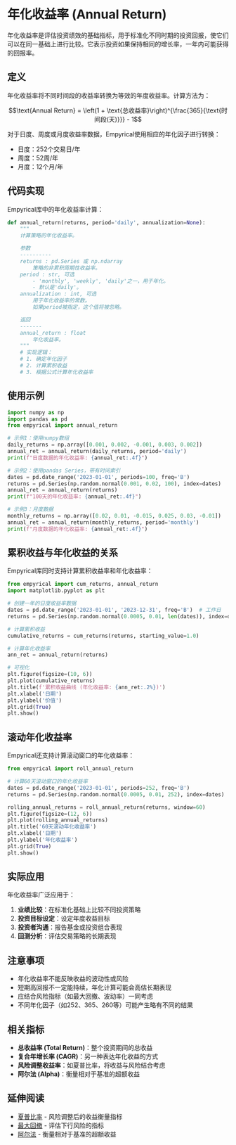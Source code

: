 # 年化收益率 (Annual Return)

年化收益率是评估投资绩效的基础指标，用于标准化不同时期的投资回报，使它们可以在同一基础上进行比较。它表示投资如果保持相同的增长率，一年内可能获得的回报率。

## 定义

年化收益率将不同时间段的收益率转换为等效的年度收益率。计算方法为：

$$\text{Annual Return} = \left(1 + \text{总收益率}\right)^{\frac{365}{\text{时间段(天)}}} - 1$$

对于日度、周度或月度收益率数据，Empyrical使用相应的年化因子进行转换：
- 日度：252个交易日/年
- 周度：52周/年
- 月度：12个月/年

## 代码实现

Empyrical库中的年化收益率计算：

```python
def annual_return(returns, period='daily', annualization=None):
    """
    计算策略的年化收益率。

    参数
    ----------
    returns : pd.Series 或 np.ndarray
        策略的非累积周期性收益率。
    period : str, 可选
        - 'monthly', 'weekly', 'daily'之一，用于年化。
        - 默认是'daily'。
    annualization : int, 可选
        用于年化收益率的常数。
        如果period被指定，这个值将被忽略。

    返回
    -------
    annual_return : float
        年化收益率。
    """
    # 实现逻辑：
    # 1. 确定年化因子
    # 2. 计算累积收益
    # 3. 根据公式计算年化收益率
```

## 使用示例

```python
import numpy as np
import pandas as pd
from empyrical import annual_return

# 示例1：使用numpy数组
daily_returns = np.array([0.001, 0.002, -0.001, 0.003, 0.002])
annual_ret = annual_return(daily_returns, period='daily')
print(f"日度数据的年化收益率: {annual_ret:.4f}")

# 示例2：使用pandas Series，带有时间索引
dates = pd.date_range('2023-01-01', periods=100, freq='B')
returns = pd.Series(np.random.normal(0.001, 0.02, 100), index=dates)
annual_ret = annual_return(returns)
print(f"100天的年化收益率: {annual_ret:.4f}")

# 示例3：月度数据
monthly_returns = np.array([0.02, 0.01, -0.015, 0.025, 0.03, -0.01])
annual_ret = annual_return(monthly_returns, period='monthly')
print(f"月度数据的年化收益率: {annual_ret:.4f}")
```

## 累积收益与年化收益的关系

Empyrical库同时支持计算累积收益率和年化收益率：

```python
from empyrical import cum_returns, annual_return
import matplotlib.pyplot as plt

# 创建一年的日度收益率数据
dates = pd.date_range('2023-01-01', '2023-12-31', freq='B')  # 工作日
returns = pd.Series(np.random.normal(0.0005, 0.01, len(dates)), index=dates)

# 计算累积收益
cumulative_returns = cum_returns(returns, starting_value=1.0)

# 计算年化收益率
ann_ret = annual_return(returns)

# 可视化
plt.figure(figsize=(10, 6))
plt.plot(cumulative_returns)
plt.title(f'累积收益曲线 (年化收益率: {ann_ret:.2%})')
plt.xlabel('日期')
plt.ylabel('价值')
plt.grid(True)
plt.show()
```

## 滚动年化收益率

Empyrical还支持计算滚动窗口的年化收益率：

```python
from empyrical import roll_annual_return

# 计算60天滚动窗口的年化收益率
dates = pd.date_range('2023-01-01', periods=252, freq='B')
returns = pd.Series(np.random.normal(0.0005, 0.01, 252), index=dates)

rolling_annual_returns = roll_annual_return(returns, window=60)
plt.figure(figsize=(12, 6))
plt.plot(rolling_annual_returns)
plt.title('60天滚动年化收益率')
plt.xlabel('日期')
plt.ylabel('年化收益率')
plt.grid(True)
plt.show()
```

## 实际应用

年化收益率广泛应用于：

1. **业绩比较**：在标准化基础上比较不同投资策略
2. **投资目标设定**：设定年度收益目标
3. **投资者沟通**：报告基金或投资组合表现
4. **回测分析**：评估交易策略的长期表现

## 注意事项

- 年化收益率不能反映收益的波动性或风险
- 短期高回报不一定能持续，年化计算可能会高估长期表现
- 应结合风险指标（如最大回撤、波动率）一同考虑
- 不同年化因子（如252、365、260等）可能产生略有不同的结果

## 相关指标

- **总收益率 (Total Return)**：整个投资期间的总收益
- **复合年增长率 (CAGR)**：另一种表达年化收益的方式
- **风险调整收益率**：如夏普比率，将收益与风险结合考虑
- **阿尔法 (Alpha)**：衡量相对于基准的超额收益

## 延伸阅读

- [夏普比率](./sharpe_ratio.md) - 风险调整后的收益衡量指标
- [最大回撤](./max_drawdown.md) - 评估下行风险的指标
- [阿尔法](./alpha.md) - 衡量相对于基准的超额收益